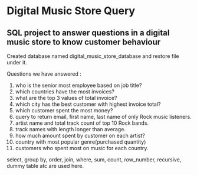 # Digital Music Store Query
## SQL project to answer questions in a digital music store to know customer behaviour

Created database named digital_music_store_database and restore file under it.

Questions we have answered :

1. who is the senior most employee based on job title?
2. which countries have the most invoices?
3. what are the top 3 values of total invoice?
4. which city has the best customer with highest invoice total?
5. which customer spent the most money?
6. query to return email, first name, last name of only Rock music listeners.
7. artist name and total track count of top 10 Rock bands.
8. track names with length longer than average.
9. how much amount spent by customer on each artist?
10. country with most popular genre(purchased quantity)
11. customers who spent most on music for each country.

select, group by, order, join, where, sum, count, row_number, recursive, dummy table atc are used here.
